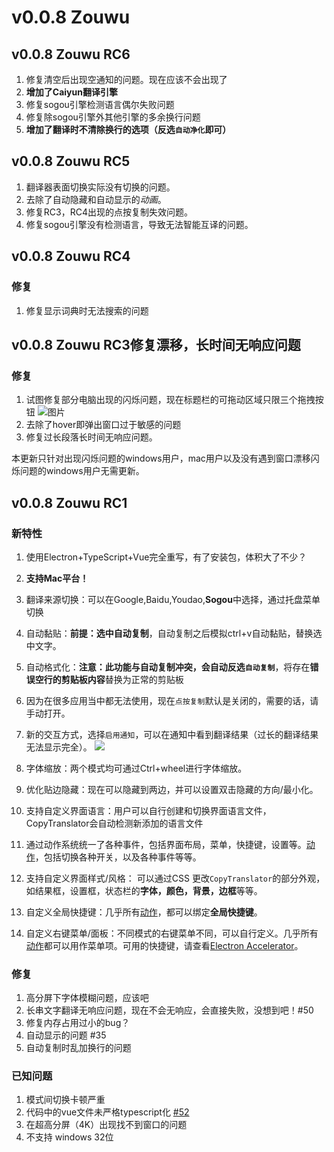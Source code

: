 # v0.0.8 Zouwu
## v0.0.8 Zouwu RC6
1. 修复清空后出现空通知的问题。现在应该不会出现了
2. **增加了Caiyun翻译引擎**
3. 修复sogou引擎检测语言偶尔失败问题
4. 修复除sogou引擎外其他引擎的多余换行问题
5. **增加了翻译时不清除换行的选项（反选`自动净化`即可）**

## v0.0.8 Zouwu RC5
1. 翻译器表面切换实际没有切换的问题。
2. 去除了自动隐藏和自动显示的*动画*。
3. 修复RC3，RC4出现的点按复制失效问题。
4. 修复sogou引擎没有检测语言，导致无法智能互译的问题。

## v0.0.8 Zouwu RC4 
### 修复
1. 修复显示词典时无法搜索的问题

## v0.0.8 Zouwu RC3修复漂移，长时间无响应问题
### 修复
1. 试图修复部分电脑出现的闪烁问题，现在标题栏的可拖动区域只限三个拖拽按钮
![图片](https://user-images.githubusercontent.com/22427645/55573324-42b01100-573c-11e9-9066-c1d0aedf8660.png)
2. 去除了hover即弹出窗口过于敏感的问题
3. 修复过长段落长时间无响应问题。

本更新只针对出现闪烁问题的windows用户，mac用户以及没有遇到窗口漂移闪烁问题的windows用户无需更新。

## v0.0.8 Zouwu RC1

### 新特性

1. 使用Electron+TypeScript+Vue完全重写，有了安装包，体积大了不少？
2. **支持Mac平台！**
9. 翻译来源切换：可以在Google,Baidu,Youdao,**Sogou**中选择，通过托盘菜单切换
7. 自动黏贴：**前提：选中自动复制**，自动复制之后模拟ctrl+v自动黏贴，替换选中文字。
8. 自动格式化：**注意：此功能与自动复制冲突，会自动反选`自动复制`**，将存在**错误空行的剪贴板内容**替换为正常的剪贴板
10. 因为在很多应用当中都无法使用，现在`点按复制`默认是关闭的，需要的话，请手动打开。
11. 新的交互方式，选择`启用通知`，可以在通知中看到翻译结果（过长的翻译结果无法显示完全）。
    ![](https://s2.ax1x.com/2019/03/30/ADCkSU.png)
5. 字体缩放：两个模式均可通过Ctrl+wheel进行字体缩放。
6. 优化贴边隐藏：现在可以隐藏到两边，并可以设置双击隐藏的方向/最小化。
2. 支持自定义界面语言：用户可以自行创建和切换界面语言文件，CopyTranslator会自动检测新添加的语言文件
3. 通过动作系统统一了各种事件，包括界面布局，菜单，快捷键，设置等。[动作](/guide/#动作系统)，包括切换各种开关，以及各种事件等等。

2. 支持自定义界面样式/风格： 可以通过CSS 更改`CopyTranslator`的部分外观，如结果框，设置框，状态栏的**字体，颜色，背景，边框**等等。

3. 自定义全局快捷键：几乎所有[动作](/guide/#动作系统)，都可以绑定**全局快捷键**。

4. 自定义右键菜单/面板：不同模式的右键菜单不同，可以自行定义。几乎所有[动作](/guide/#动作系统)都可以用作菜单项。可用的快捷键，请查看[Electron Accelerator](https://electronjs.org/docs/api/accelerator)。

### 修复

1. 高分屏下字体模糊问题，应该吧
2. 长串文字翻译无响应问题，现在不会无响应，会直接失败，没想到吧！#50
3. 修复内存占用过小的bug？
4. 自动显示的问题 #35
5. 自动复制时乱加换行的问题

### 已知问题
1. 模式间切换卡顿严重
2. 代码中的vue文件未严格typescript化 [#52](https://github.com/CopyTranslator/CopyTranslator/issues/52)
3. 在超高分屏（4K）出现找不到窗口的问题
4. 不支持 windows 32位